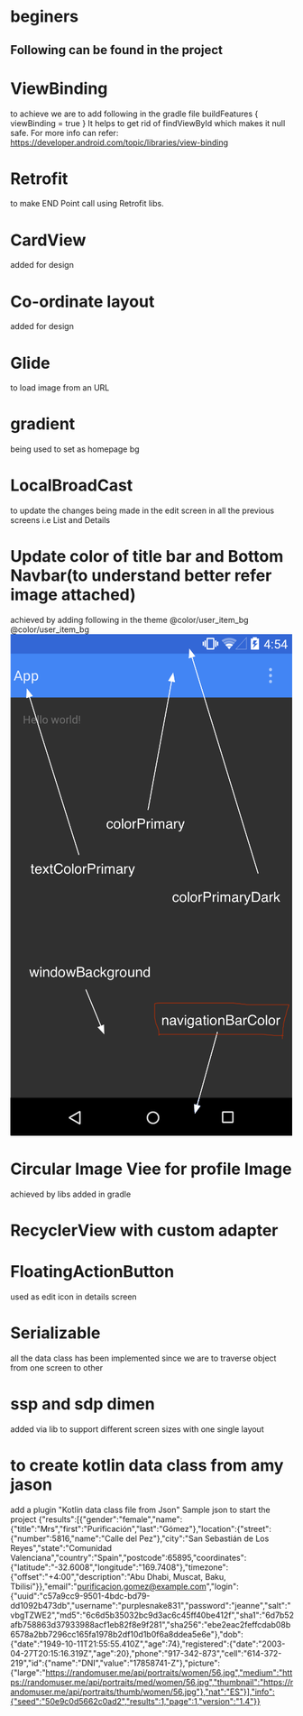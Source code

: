# beginers

Following can be found in the project
-------------------------------------

# ViewBinding 
to achieve we are to add following in the gradle file
buildFeatures {
viewBinding = true
}
It helps to get rid of findViewById which makes it null safe.
For more info can refer:
https://developer.android.com/topic/libraries/view-binding

# Retrofit
to make END Point call using Retrofit libs.

# CardView
 added for design

# Co-ordinate layout
added for design

# Glide
to load image from an URL

# gradient
being used to set as homepage bg

# LocalBroadCast
to update the changes being made in the edit screen in all the previous screens i.e List and Details

# Update color of title bar and Bottom Navbar(to understand better refer image attached)
achieved by adding following in the theme
<item name="colorSecondary">@color/user_item_bg</item>
<item name="android:navigationBarColor">@color/user_item_bg</item>
<img src="B8ph4.png"/>

# Circular Image Viee for profile Image
achieved by libs added in gradle

# RecyclerView with custom adapter

# FloatingActionButton
used as edit icon in details screen

# Serializable
all the data class has been implemented since we are to traverse object from one screen to other

# ssp and sdp dimen 
added via lib to support different screen sizes with one single layout

# to create kotlin data class from amy jason
add a plugin "Kotlin data class file from Json"
Sample json to start the project
{"results":[{"gender":"female","name":{"title":"Mrs","first":"Purificación","last":"Gómez"},"location":{"street":{"number":5816,"name":"Calle del Pez"},"city":"San Sebastián de Los Reyes","state":"Comunidad Valenciana","country":"Spain","postcode":65895,"coordinates":{"latitude":"-32.6008","longitude":"169.7408"},"timezone":{"offset":"+4:00","description":"Abu Dhabi, Muscat, Baku, Tbilisi"}},"email":"purificacion.gomez@example.com","login":{"uuid":"c57a9cc9-9501-4bdc-bd79-dd1092b473db","username":"purplesnake831","password":"jeanne","salt":"vbgTZWE2","md5":"6c6d5b35032bc9d3ac6c45ff40be412f","sha1":"6d7b52afb758863d37933988acf1eb82f8e9f281","sha256":"ebe2eac2feffcdab08b6578a2bb7296cc165fa1978b2df10d1b0f6a8ddea5e6e"},"dob":{"date":"1949-10-11T21:55:55.410Z","age":74},"registered":{"date":"2003-04-27T20:15:16.319Z","age":20},"phone":"917-342-873","cell":"614-372-219","id":{"name":"DNI","value":"17858741-Z"},"picture":{"large":"https://randomuser.me/api/portraits/women/56.jpg","medium":"https://randomuser.me/api/portraits/med/women/56.jpg","thumbnail":"https://randomuser.me/api/portraits/thumb/women/56.jpg"},"nat":"ES"}],"info":{"seed":"50e9c0d5662c0ad2","results":1,"page":1,"version":"1.4"}}


